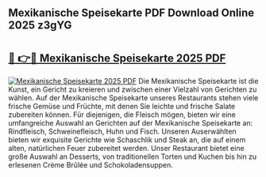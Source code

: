 ## Mexikanische Speisekarte PDF Download Online 2025 z3gYG

# <h2><a href="http://gcb54u.nevu.top/?p=Mexikanische+Speisekarte">🔗 👉🔴 Mexikanische Speisekarte 2025 PDF</a></h2>

[![Mexikanische Speisekarte 2025 PDF](https://i.imgur.com/dBaPXMq.png)](http://gcb54u.nevu.top/?p=Mexikanische+Speisekarte)
Die Mexikanische Speisekarte ist die Kunst, ein Gericht zu kreieren und zwischen einer Vielzahl von Gerichten zu wählen. Auf der Mexikanische Speisekarte unseres Restaurants stehen viele frische Gemüse und Früchte, mit denen Sie leichte und frische Salate zubereiten können. Für diejenigen, die Fleisch mögen, bieten wir eine umfangreiche Auswahl an Gerichten auf der Mexikanische Speisekarte an: Rindfleisch, Schweinefleisch, Huhn und Fisch. Unseren Auserwählten bieten wir exquisite Gerichte wie Schaschlik und Steak an, die auf einem alten, natürlichen Feuer zubereitet werden. Unser Restaurant bietet eine große Auswahl an Desserts, von traditionellen Torten und Kuchen bis hin zu erlesenen Crème Brûlée und Schokoladensuppen.
